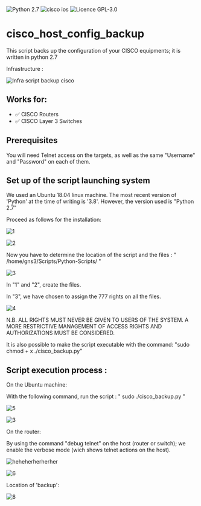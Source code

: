 ![Python 2.7](https://img.shields.io/badge/Python-2.7%2B-green)      ![cisco ios](https://img.shields.io/badge/CISCO-IOS-yellow)      ![Licence GPL-3.0](https://img.shields.io/badge/Licence-GPL_3.0-red)

# cisco_host_config_backup
This script backs up the configuration of your CISCO equipments; it is written in python 2.7

Infrastructure :

![Infra script backup cisco](https://user-images.githubusercontent.com/46109209/134438643-949ba2ee-628b-4adf-b86b-7f6d5bd26573.png)


## Works for:
 - :white_check_mark: CISCO Routers
 - :white_check_mark: CISCO Layer 3 Switches


## Prerequisites
You will need Telnet access on the targets, as well as the same "Username" and "Password" on each of them.

## Set up of the script launching system

We used an Ubuntu 18.04 linux machine.
The most recent version of 'Python' at the time of writing is '3.8'.
However, the version used is "Python 2.7"

Proceed as follows for the installation:

![1](https://user-images.githubusercontent.com/46109209/134434702-354572fd-8239-4ff1-ab76-139ce1db18b9.png)

![2](https://user-images.githubusercontent.com/46109209/134434712-5545b39e-0073-490b-b021-dd3a80c3f963.png)


Now you have to determine the location of the script and the files :
" /home/gns3/Scripts/Python-Scripts/ "

![3](https://user-images.githubusercontent.com/46109209/134435282-d4ee782a-5c9b-44bb-87f6-f8a4fbf1bcab.png)

In "1" and "2", create the files.

In "3", we have chosen to assign the 777 rights on all the files.

![4](https://user-images.githubusercontent.com/46109209/134436281-c71adb0e-f0f5-4a22-8e4c-e718dd15a89d.png)

N.B. ALL RIGHTS MUST NEVER BE GIVEN TO USERS OF THE SYSTEM.
     A MORE RESTRICTIVE MANAGEMENT OF ACCESS RIGHTS AND AUTHORIZATIONS MUST BE CONSIDERED.
 
It is also possible to make the script executable with the command: "sudo chmod + x ./cisco_backup.py"


## Script execution process :

On the Ubuntu machine:

With the following command, run the script : " sudo ./cisco_backup.py "

![5](https://user-images.githubusercontent.com/46109209/134436693-836f6daf-782e-4f76-8fa8-9d83bba1b0bd.png)

![3](https://user-images.githubusercontent.com/46109209/134736428-6815b6eb-4f7e-4038-8bb8-3154486cd505.png)

On the router:

By using the command "debug telnet" on the host (router or switch);
we enable the verbose mode (wich shows telnet actions on the host).

![heheherherherher](https://user-images.githubusercontent.com/46109209/134739552-b490ae7b-405c-4415-8d2c-fe875867a350.png)

![6](https://user-images.githubusercontent.com/46109209/134437621-b79b86ed-aa1e-4b97-a1b1-e4102d4a35db.png)

Location of 'backup':

![8](https://user-images.githubusercontent.com/46109209/134438072-b11af136-e946-4bed-9618-ad429c5c2e2d.png)



